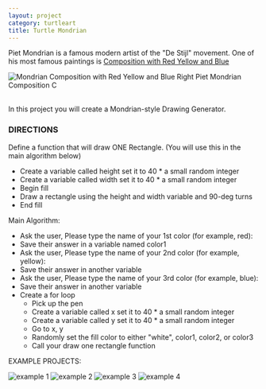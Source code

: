 ```yaml
---
layout: project
category: turtleart
title: Turtle Mondrian
---
```


Piet Mondrian is a famous modern artist of the "De Stijl" movement. One of his most famous paintings is [Composition with Red Yellow and Blue](https://www.google.com/search?surl=1&biw=1211&bih=746&tbm=isch&sa=1&q=mondrian+composition+with+red+yellow+and+blue&oq=mondrian+comp&safe=active&ssui=on)

![Mondrian Composition with Red Yellow and Blue Right Piet Mondrian Composition C](/apcsp/turtleart/Mondrian-Composition-with-Red-Yellow-and-Blue-Right-Piet-Mondrian-Composition-C.-Images-via-piet-mondrian.org_.jpg)

<br>
In this project you will create a Mondrian-style Drawing Generator.

### DIRECTIONS

Define a function that will draw ONE Rectangle. (You will use this in the main algorithm below)
  - Create a variable called height set it to 40 * a small random integer
  - Create a variable called width set it to 40 * a small random integer
  - Begin fill
  - Draw a rectangle using the height and width variable and 90-deg turns
  - End fill

Main Algorithm:
  - Ask the user, Please type the name of your 1st color (for example, red):
  - Save their answer in a variable named color1
  - Ask the user, Please type the name of your 2nd color (for example, yellow):
  - Save their answer in another variable
  - Ask the user, Please type the name of your 3rd color (for example, blue):
  - Save their answer in another variable
  - Create a for loop
    - Pick up the pen
    - Create a variable called x set it to 40 * a small random integer
    - Create a variable called y set it to 40 * a small random integer
    - Go to x, y
    - Randomly set the fill color to either "white", color1, color2, or color3
    - Call your draw one rectangle function



EXAMPLE PROJECTS:


![example 1](/apcsp\turtleart\mon1.jpg)
![example 2](/apcsp\turtleart\mon2.jpg)
![example 3](/apcsp\turtleart\mon3.jpg)
![example 4](/apcsp\turtleart\mon4.jpg)
